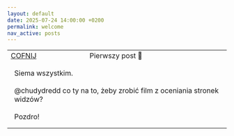 ```yaml
---
layout: default
date: 2025-07-24 14:00:00 +0200
permalink: welcome
nav_active: posts
---
```


<div id="content">
    <table>
        <tr>
            <td><a href="/posts" id="back">COFNIJ</a></td><td>Pierwszy post 👾</td>
        </tr>
        <tr>
            <td colspan="2" style="padding: 1rem;">
                Siema wszystkim. 
                <br><br>@chudydredd co ty na to, żeby zrobić film z oceniania stronek widzów?
                <br><br>Pozdro!
            </td>
        </tr>
    </table>
</div>
